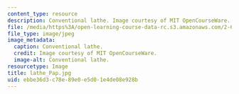 ```yaml
---
content_type: resource
description: Conventional lathe. Image courtesy of MIT OpenCourseWare.
file: /media/https%3A/open-learning-course-data-rc.s3.amazonaws.com/2-670-mechanical-engineering-tools-january-iap-2004/ebbe36d3c78e89e0e5d01e4de08e928b_lathe_Pap.jpg
file_type: image/jpeg
image_metadata:
  caption: Conventional lathe.
  credit: Image courtesy of MIT OpenCourseWare.
  image-alt: Conventional lathe.
resourcetype: Image
title: lathe_Pap.jpg
uid: ebbe36d3-c78e-89e0-e5d0-1e4de08e928b
---
```


